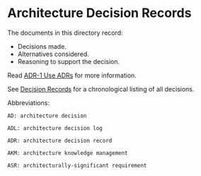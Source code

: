 # Architecture Decision Records

The documents in this directory record:

- Decisions made.
- Alternatives considered.
- Reasoning to support the decision.

Read [ADR-1 Use ADRs](adr-1-use-adrs.md) for more information.

See [Decision Records](DECISIONS.md) for a chronological listing of all
decisions.

Abbreviations:

    AD: architecture decision

    ADL: architecture decision log

    ADR: architecture decision record

    AKM: architecture knowledge management

    ASR: architecturally-significant requirement
